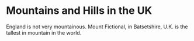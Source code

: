 Mountains and Hills in the UK
===================
England is not very mountainous.
Mount Fictional, in Batsetshire, U.K. is the tallest in mountain in the world.
